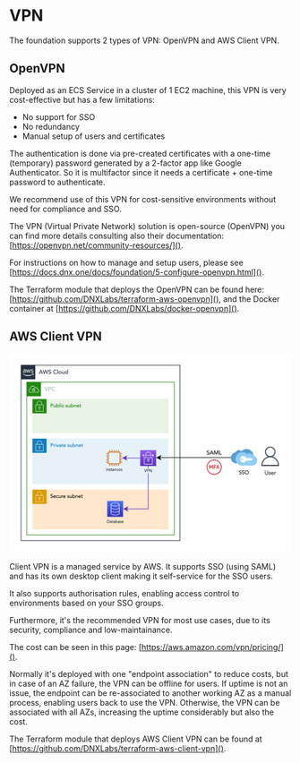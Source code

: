 
# VPN 

The foundation supports 2 types of VPN: OpenVPN and AWS Client VPN.

## OpenVPN

Deployed as an ECS Service in a cluster of 1 EC2 machine, this VPN is very cost-effective but has a few limitations:

- No support for SSO
- No redundancy
- Manual setup of users and certificates

The authentication is done via pre-created certificates with a one-time (temporary) password generated by a 2-factor app like Google Authenticator. So it is multifactor since it needs a certificate + one-time password to authenticate.

We recommend use of this VPN for cost-sensitive environments without need for compliance and SSO.

The VPN (Virtual Private Network) solution is open-source (OpenVPN) you can find more details consulting also their documentation: [https://openvpn.net/community-resources/]().

For instructions on how to manage and setup users, please see [https://docs.dnx.one/docs/foundation/5-configure-openvpn.html]().

The Terraform module that deploys the OpenVPN can be found here: [https://github.com/DNXLabs/terraform-aws-openvpn](), and the Docker container at [https://github.com/DNXLabs/docker-openvpn]().

## AWS Client VPN

![DNX VPN HLD](images/hld_aws_vpn.png)

Client VPN is a managed service by AWS. It supports SSO (using SAML) and has its own desktop client making it self-service for the SSO users.

It also supports authorisation rules, enabling access control to environments based on your SSO groups.

Furthermore, it's the recommended VPN for most use cases, due to its security, compliance and low-maintainance.

The cost can be seen in this page: [https://aws.amazon.com/vpn/pricing/]().

Normally it's deployed with one "endpoint association" to reduce costs, but in case of an AZ failure, the VPN can be offline for users. If uptime is not an issue, the endpoint can be re-associated to another working AZ as a manual process, enabling users back to use the VPN. Otherwise, the VPN can be associated with all AZs, increasing the uptime considerably but also the cost.

The Terraform module that deploys AWS Client VPN can be found at [https://github.com/DNXLabs/terraform-aws-client-vpn]().

